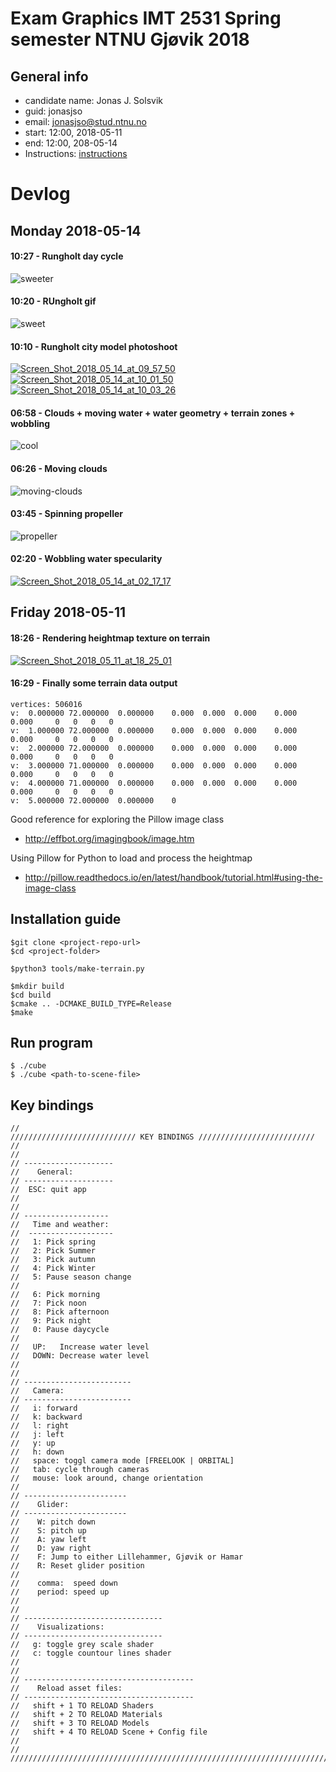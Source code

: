 
# Exam Graphics IMT 2531 Spring semester NTNU Gjøvik 2018

## General info
* candidate name: Jonas J. Solsvik
* guid: jonasjso
* email: jonasjso@stud.ntnu.no
* start: 12:00, 2018-05-11
* end:   12:00, 208-05-14
* Instructions: [instructions](http://prod3.imt.hig.no/Arxcis/exam-graphcis/blob/c9a96afbc47a8b37abfcb6b1f56c19dc483706ea/docs/Instructions.pdf)

# Devlog

## Monday 2018-05-14

#### 10:27 - Rungholt day cycle

![sweeter](https://media.giphy.com/media/57WbJAYEyn3QPwmlgq/giphy.gif)


#### 10:20 - RUngholt gif

![sweet](https://media.giphy.com/media/2ifRiYjkBEORZzTrjX/giphy.gif)


#### 10:10 - Rungholt city model photoshoot

<a href="https://ibb.co/ijN15d"><img src="https://preview.ibb.co/j1XerJ/Screen_Shot_2018_05_14_at_09_57_50.png" alt="Screen_Shot_2018_05_14_at_09_57_50" border="0"></a>
<a href="https://ibb.co/kAC15d"><img src="https://preview.ibb.co/bveg5d/Screen_Shot_2018_05_14_at_10_01_50.png" alt="Screen_Shot_2018_05_14_at_10_01_50" border="0"></a>
<a href="https://ibb.co/djDkWJ"><img src="https://preview.ibb.co/gCYkWJ/Screen_Shot_2018_05_14_at_10_03_26.png" alt="Screen_Shot_2018_05_14_at_10_03_26" border="0"></a>


#### 06:58 - Clouds + moving water + water geometry + terrain zones + wobbling

![cool](https://media.giphy.com/media/A7WjobeQrbMLVkHlfU/giphy.gif)


#### 06:26 - Moving clouds

![moving-clouds](https://media.giphy.com/media/9S5mBWjvrTz1AxHRpx/giphy.gif)

#### 03:45 - Spinning propeller 

![propeller](https://media.giphy.com/media/u45hRBtVbehl87AOro/giphy.gif)


#### 02:20 - Wobbling water specularity

<a href="https://ibb.co/m1ZHdy"><img src="https://preview.ibb.co/jUziJy/Screen_Shot_2018_05_14_at_02_17_17.png" alt="Screen_Shot_2018_05_14_at_02_17_17" border="0"></a>


## Friday 2018-05-11


#### 18:26 - Rendering heightmap texture on terrain

<a href="https://ibb.co/dfHc8y"><img src="https://preview.ibb.co/eDsATy/Screen_Shot_2018_05_11_at_18_25_01.png" alt="Screen_Shot_2018_05_11_at_18_25_01" border="0"></a>

#### 16:29 - Finally some terrain data output

```shell
vertices: 506016
v:  0.000000 72.000000  0.000000    0.000  0.000  0.000    0.000  0.000     0   0   0   0
v:  1.000000 72.000000  0.000000    0.000  0.000  0.000    0.000  0.000     0   0   0   0
v:  2.000000 72.000000  0.000000    0.000  0.000  0.000    0.000  0.000     0   0   0   0
v:  3.000000 71.000000  0.000000    0.000  0.000  0.000    0.000  0.000     0   0   0   0
v:  4.000000 71.000000  0.000000    0.000  0.000  0.000    0.000  0.000     0   0   0   0
v:  5.000000 72.000000  0.000000    0
```

Good reference for exploring the Pillow image class
* http://effbot.org/imagingbook/image.htm

Using Pillow for Python to load and process the heightmap
* http://pillow.readthedocs.io/en/latest/handbook/tutorial.html#using-the-image-class



## Installation guide

```
$git clone <project-repo-url>
$cd <project-folder>

$python3 tools/make-terrain.py

$mkdir build
$cd build
$cmake .. -DCMAKE_BUILD_TYPE=Release
$make
```

## Run program
```
$ ./cube
$ ./cube <path-to-scene-file>
```


## Key bindings

```
//
//////////////////////////// KEY BINDINGS //////////////////////////
//
// 
// --------------------
//    General:
// --------------------
//  ESC: quit app
//
//
// -------------------
//   Time and weather:
//  -------------------
//   1: Pick spring
//   2: Pick Summer
//   3: Pick autumn
//   4: Pick Winter
//   5: Pause season change
//
//   6: Pick morning
//   7: Pick noon
//   8: Pick afternoon
//   9: Pick night
//   0: Pause daycycle
//
//   UP:   Increase water level
//   DOWN: Decrease water level
//
//
// ------------------------
//   Camera:
// ------------------------
//   i: forward
//   k: backward
//   l: right
//   j: left
//   y: up
//   h: down
//   space: toggl camera mode [FREELOOK | ORBITAL]
//   tab: cycle through cameras
//   mouse: look around, change orientation
// 
// -----------------------
//    Glider:
// -----------------------  
//    W: pitch down
//    S: pitch up
//    A: yaw left
//    D: yaw right 
//    F: Jump to either Lillehammer, Gjøvik or Hamar
//    R: Reset glider position
//   
//    comma:  speed down
//    period: speed up
//
//
// -------------------------------
//    Visualizations:
// -------------------------------
//   g: toggle grey scale shader
//   c: toggle countour lines shader
//
//
// --------------------------------------
//    Reload asset files:
// --------------------------------------
//   shift + 1 TO RELOAD Shaders
//   shift + 2 TO RELOAD Materials
//   shift + 3 TO RELOAD Models
//   shift + 4 TO RELOAD Scene + Config file
//
//
//////////////////////////////////////////////////////////////////////////////////////

```